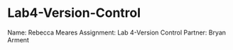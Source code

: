 # Lab4-Version-Control

Name: Rebecca Meares
Assignment: Lab 4-Version Control
Partner: Bryan Arment
